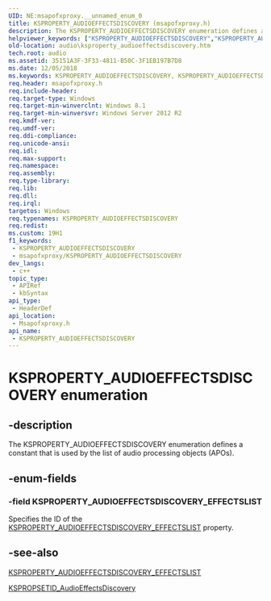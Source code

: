 ```yaml
---
UID: NE:msapofxproxy.__unnamed_enum_0
title: KSPROPERTY_AUDIOEFFECTSDISCOVERY (msapofxproxy.h)
description: The KSPROPERTY_AUDIOEFFECTSDISCOVERY enumeration defines a constant that is used by the list of audio processing objects (APOs).
helpviewer_keywords: ["KSPROPERTY_AUDIOEFFECTSDISCOVERY","KSPROPERTY_AUDIOEFFECTSDISCOVERY enumeration [Audio Devices]","KSPROPERTY_AUDIOEFFECTSDISCOVERY_EFFECTSLIST","audio.ksproperty_audioeffectsdiscovery","msapofxproxy/KSPROPERTY_AUDIOEFFECTSDISCOVERY","msapofxproxy/KSPROPERTY_AUDIOEFFECTSDISCOVERY_EFFECTSLIST"]
old-location: audio\ksproperty_audioeffectsdiscovery.htm
tech.root: audio
ms.assetid: 35151A3F-3F33-4811-B50C-3F1EB197B7D8
ms.date: 12/05/2018
ms.keywords: KSPROPERTY_AUDIOEFFECTSDISCOVERY, KSPROPERTY_AUDIOEFFECTSDISCOVERY enumeration [Audio Devices], KSPROPERTY_AUDIOEFFECTSDISCOVERY_EFFECTSLIST, audio.ksproperty_audioeffectsdiscovery, msapofxproxy/KSPROPERTY_AUDIOEFFECTSDISCOVERY, msapofxproxy/KSPROPERTY_AUDIOEFFECTSDISCOVERY_EFFECTSLIST
req.header: msapofxproxy.h
req.include-header: 
req.target-type: Windows
req.target-min-winverclnt: Windows 8.1
req.target-min-winversvr: Windows Server 2012 R2
req.kmdf-ver: 
req.umdf-ver: 
req.ddi-compliance: 
req.unicode-ansi: 
req.idl: 
req.max-support: 
req.namespace: 
req.assembly: 
req.type-library: 
req.lib: 
req.dll: 
req.irql: 
targetos: Windows
req.typenames: KSPROPERTY_AUDIOEFFECTSDISCOVERY
req.redist: 
ms.custom: 19H1
f1_keywords:
 - KSPROPERTY_AUDIOEFFECTSDISCOVERY
 - msapofxproxy/KSPROPERTY_AUDIOEFFECTSDISCOVERY
dev_langs:
 - c++
topic_type:
 - APIRef
 - kbSyntax
api_type:
 - HeaderDef
api_location:
 - Msapofxproxy.h
api_name:
 - KSPROPERTY_AUDIOEFFECTSDISCOVERY
---
```


# KSPROPERTY_AUDIOEFFECTSDISCOVERY enumeration


## -description

The KSPROPERTY_AUDIOEFFECTSDISCOVERY enumeration defines a constant that is used by the list of audio processing objects (APOs).

## -enum-fields

### -field KSPROPERTY_AUDIOEFFECTSDISCOVERY_EFFECTSLIST

Specifies the ID of the <a href="/previous-versions/windows/hardware/drivers/dn457706(v=vs.85)">KSPROPERTY_AUDIOEFFECTSDISCOVERY_EFFECTSLIST</a> property.

## -see-also

<a href="/previous-versions/windows/hardware/drivers/dn457706(v=vs.85)">KSPROPERTY_AUDIOEFFECTSDISCOVERY_EFFECTSLIST</a>



<a href="/windows-hardware/drivers/audio/kspropsetid-audioeffectsdiscovery">KSPROPSETID_AudioEffectsDiscovery</a>